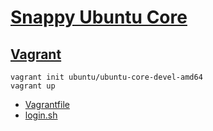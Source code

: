 # [Snappy Ubuntu Core](http://developer.ubuntu.com/en/snappy/)

## [Vagrant](http://www.ubuntu.com/cloud/tools/snappy#snappy-vagrant)

```
vagrant init ubuntu/ubuntu-core-devel-amd64
vagrant up
```

- [Vagrantfile](Vagrantfile)
- [login.sh](login.sh)

